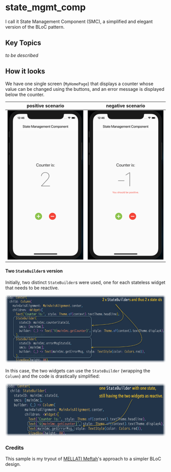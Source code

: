 # state_mgmt_comp

I call it State Management Component (SMC), a simplified and elegant version of the BLoC pattern.

## Key Topics

_to be described_

## How it looks

We have one single screen (`MyHomePage`) that displays a counter whose value can be changed using the buttons, and an error message is displayed below the counter.

| positive scenario | negative scenario |
| --- | --- |
| ![](./doc/counter-is-positive.png) | ![](./doc/counter-is-negative.png) |

#### Two `StateBuilder`s version

Initially, two distinct `StateBuilder`s were used, one for each stateless widget that needs to be reactive.

![](./doc/two-statebuilders-version.png)

In this case, the two widgets can use the `StateBuilder` (wrapping the `Column`) and the code is drastically simplified:

![](./doc/one-statebuilder-for-both.png)


### Credits

This sample is my tryout of [MELLATI Meftah](https://medium.com/flutter-community/flutter-state-management-has-never-been-easier-think-statelessly-then-add-reactivity-d30c75760da0)'s approach to a simpler BLoC design.

